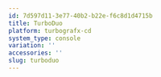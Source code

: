 ```yaml
---
id: 7d597d11-3e77-40b2-b22e-f6c8d1d4715b
title: TurboDuo
platform: turbografx-cd
system_type: console
variation: ''
accessories: ''
slug: turboduo
---
```

